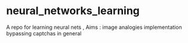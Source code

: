 # neural_networks_learning

A repo for learning neural nets ,
Aims :
image analogies implementation
bypassing captchas 
in general
